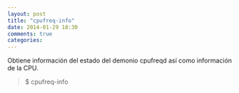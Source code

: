 ```yaml
---
layout: post
title: "cpufreq-info"
date: 2014-01-29 18:30
comments: true
categories: 
---
```

Obtiene información del estado del demonio cpufreqd así como información de la CPU.

>$ cpufreq-info

